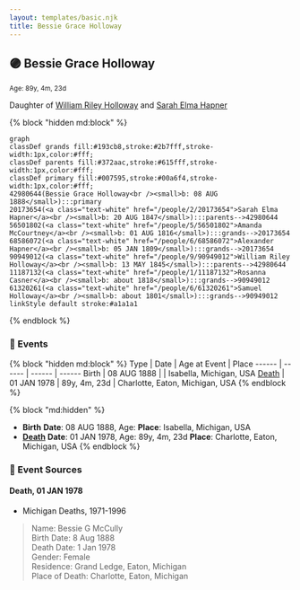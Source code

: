 ```yaml
---
layout: templates/basic.njk
title: Bessie Grace Holloway
---
```

## 🟣 Bessie Grace Holloway
<small>Age: 89y, 4m, 23d</small>

Daughter of [William Riley Holloway](/people/9/90949012) and [Sarah Elma Hapner](/people/2/20173654)

{% block "hidden md:block" %}
```mermaid
graph
classDef grands fill:#193cb8,stroke:#2b7fff,stroke-width:1px,color:#fff;
classDef parents fill:#372aac,stroke:#615fff,stroke-width:1px,color:#fff;
classDef primary fill:#007595,stroke:#00a6f4,stroke-width:1px,color:#fff;
42980644(Bessie Grace Holloway<br /><small>b: 08 AUG 1888</small>):::primary
20173654(<a class="text-white" href="/people/2/20173654">Sarah Elma Hapner</a><br /><small>b: 20 AUG 1847</small>):::parents-->42980644
56501802(<a class="text-white" href="/people/5/56501802">Amanda McCourtney</a><br /><small>b: 01 AUG 1816</small>):::grands-->20173654
68586072(<a class="text-white" href="/people/6/68586072">Alexander Hapner</a><br /><small>b: 05 JAN 1809</small>):::grands-->20173654
90949012(<a class="text-white" href="/people/9/90949012">William Riley Holloway</a><br /><small>b: 13 MAY 1845</small>):::parents-->42980644
11187132(<a class="text-white" href="/people/1/11187132">Rosanna Casner</a><br /><small>b: about 1818</small>):::grands-->90949012
61320261(<a class="text-white" href="/people/6/61320261">Samuel Holloway</a><br /><small>b: about 1801</small>):::grands-->90949012
linkStyle default stroke:#a1a1a1
```
{% endblock %}

### 📆 Events

{% block "hidden md:block" %}
Type | Date | Age at Event | Place
------ | ------ | ------ | ------
Birth | 08 AUG 1888 |  | Isabella, Michigan, USA
[Death](#event-event-3) | 01 JAN 1978 | 89y, 4m, 23d | Charlotte, Eaton, Michigan, USA
{% endblock %}

{% block "md:hidden" %}
- **Birth**
**Date**: 08 AUG 1888, Age:
**Place**: Isabella, Michigan, USA
- **[Death](#event-event-3)**
**Date**: 01 JAN 1978, Age: 89y, 4m, 23d
**Place**: Charlotte, Eaton, Michigan, USA
{% endblock %}

### 📰 Event Sources

#### <a id="event-event-3"></a> Death, 01 JAN 1978
* Michigan Deaths, 1971-1996
>   
  > Name: Bessie G McCully  
  > Birth Date: 8 Aug 1888  
  > Death Date: 1 Jan 1978  
  > Gender: Female  
  > Residence: Grand Ledge, Eaton, Michigan  
  > Place of Death: Charlotte, Eaton, Michigan
